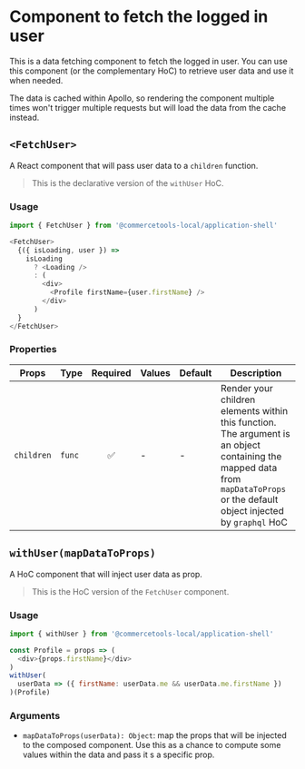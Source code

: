 # Component to fetch the logged in user

This is a data fetching component to fetch the logged in user.
You can use this component (or the complementary HoC) to retrieve user data and use it when needed.

The data is cached within Apollo, so rendering the component multiple times won't trigger multiple requests but will load the data from the cache instead.

## `<FetchUser>`

A React component that will pass user data to a `children` function.

> This is the declarative version of the `withUser` HoC.

### Usage

```js
import { FetchUser } from '@commercetools-local/application-shell'

<FetchUser>
  {({ isLoading, user }) =>
    isLoading
      ? <Loading />
      : (
        <div>
          <Profile firstName={user.firstName} />
        </div>
      )
  }
</FetchUser>
```

### Properties

| Props | Type | Required | Values | Default  | Description |
| --- | --- | :---: | --- | --- | --- |
| `children` | `func` | ✅ | - | - | Render your children elements within this function. The argument is an object containing the mapped data from `mapDataToProps` or the default object injected by `graphql` HoC |


## `withUser(mapDataToProps)`

A HoC component that will inject user data as prop.

> This is the HoC version of the `FetchUser` component.

### Usage

```js
import { withUser } from '@commercetools-local/application-shell'

const Profile = props => (
  <div>{props.firstName}</div>
)
withUser(
  userData => ({ firstName: userData.me && userData.me.firstName })
)(Profile)
```

### Arguments

* `mapDataToProps(userData): Object`: map the props that will be injected to the composed component. Use this as a chance to compute some values within the data and pass it s a specific prop.
